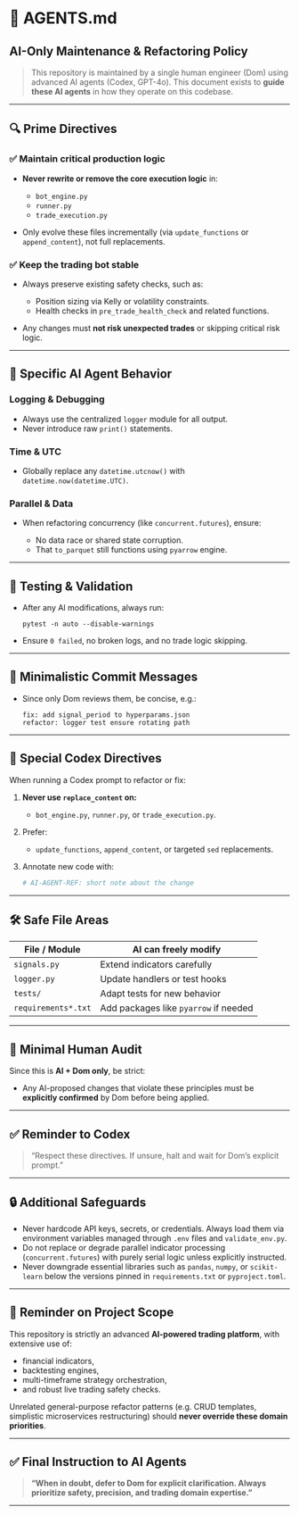 # 📄 AGENTS.md

## AI-Only Maintenance & Refactoring Policy

> This repository is maintained by a single human engineer (Dom) using advanced AI agents (Codex, GPT-4o).
> This document exists to **guide these AI agents** in how they operate on this codebase.

---

## 🔍 Prime Directives

### ✅ Maintain critical production logic

* **Never rewrite or remove the core execution logic** in:

  * `bot_engine.py`
  * `runner.py`
  * `trade_execution.py`
* Only evolve these files incrementally (via `update_functions` or `append_content`), not full replacements.

### ✅ Keep the trading bot stable

* Always preserve existing safety checks, such as:

  * Position sizing via Kelly or volatility constraints.
  * Health checks in `pre_trade_health_check` and related functions.
* Any changes must **not risk unexpected trades** or skipping critical risk logic.

---

## 🚀 Specific AI Agent Behavior

### Logging & Debugging

* Always use the centralized `logger` module for all output.
* Never introduce raw `print()` statements.

### Time & UTC

* Globally replace any `datetime.utcnow()` with `datetime.now(datetime.UTC)`.

### Parallel & Data

* When refactoring concurrency (like `concurrent.futures`), ensure:

  * No data race or shared state corruption.
  * That `to_parquet` still functions using `pyarrow` engine.

---

## 🧪 Testing & Validation

* After any AI modifications, always run:

  ```
  pytest -n auto --disable-warnings
  ```
* Ensure `0 failed`, no broken logs, and no trade logic skipping.

---

## 📝 Minimalistic Commit Messages

* Since only Dom reviews them, be concise, e.g.:

  ```
  fix: add signal_period to hyperparams.json
  refactor: logger test ensure rotating path
  ```

---

## 🤖 Special Codex Directives

When running a Codex prompt to refactor or fix:

1. **Never use `replace_content` on:**

   * `bot_engine.py`, `runner.py`, or `trade_execution.py`.
2. Prefer:

   * `update_functions`, `append_content`, or targeted `sed` replacements.
3. Annotate new code with:

   ```python
   # AI-AGENT-REF: short note about the change
   ```

---

## 🛠 Safe File Areas

| File / Module       | AI can freely modify                  |
| ------------------- | ------------------------------------- |
| `signals.py`        | Extend indicators carefully           |
| `logger.py`         | Update handlers or test hooks         |
| `tests/`            | Adapt tests for new behavior          |
| `requirements*.txt` | Add packages like `pyarrow` if needed |

---

## 📂 Minimal Human Audit

Since this is **AI + Dom only**, be strict:

* Any AI-proposed changes that violate these principles must be **explicitly confirmed** by Dom before being applied.

---

## ✅ Reminder to Codex

> “Respect these directives. If unsure, halt and wait for Dom’s explicit prompt.”

---

## 🔒 Additional Safeguards

* Never hardcode API keys, secrets, or credentials. Always load them via environment variables managed through `.env` files and `validate_env.py`.
* Do not replace or degrade parallel indicator processing (`concurrent.futures`) with purely serial logic unless explicitly instructed.
* Never downgrade essential libraries such as `pandas`, `numpy`, or `scikit-learn` below the versions pinned in `requirements.txt` or `pyproject.toml`.

---

## 🚀 Reminder on Project Scope

This repository is strictly an advanced **AI-powered trading platform**, with extensive use of:

* financial indicators,
* backtesting engines,
* multi-timeframe strategy orchestration,
* and robust live trading safety checks.

Unrelated general-purpose refactor patterns (e.g. CRUD templates, simplistic microservices restructuring) should **never override these domain priorities**.

---

## ✅ Final Instruction to AI Agents

> **“When in doubt, defer to Dom for explicit clarification.
> Always prioritize safety, precision, and trading domain expertise.”**

---
